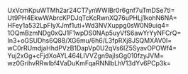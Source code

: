 UxVcmKpuWTMh2ar24CT7ynWWIBr0r6gnf7uTmDSe7tI=
Ut9PH4EkwWAbrcKPDJqTcKcRwnXQ76uPHLj1kohN6NA=
HFey1a532LpFIyXJmf1uti+Wd3NVXuppg0sW0N9uiq4=
1OQmBzmNDg0xQJ1F1wpDS0NAp5uyVfS6awYrYyNFCrQ=
In3+oGSUDhs6Q88/XG6mu/6h6/L3fpRXj8JSQMXAV0I=
wC0rRUmdjaHhdPVzB1DapVp0U2qVs6IZ5SyavOPOWf4=
Yuj2xGg+cFjdXoAYL464LIVVZgn9ajlsGg010fzyJVM=
wz0GrihvRRwlbf4VaDuKmFqaRNNlbLhV13dYv6PCp3k=
